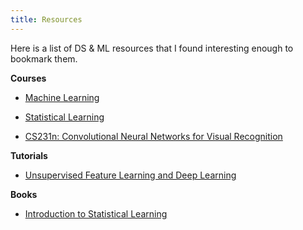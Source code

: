 ```yaml
---
title: Resources
---
```


Here is a list of DS & ML resources that I found interesting enough to
bookmark them.

**Courses**
- [Machine Learning][37ae6a48]
- [Statistical Learning][209893fe]
- [CS231n: Convolutional Neural Networks for Visual Recognition][90fc274f]

  [37ae6a48]: https://www.coursera.org/learn/machine-learning "Machine Learning Course"
  [209893fe]: http://online.stanford.edu/course/statistical-learning-self-paced "Statistical Learning Course"
  [90fc274f]: http://cs231n.stanford.edu/ "Convolutional Neural Networks for Visual Recognition"

**Tutorials**
- [Unsupervised Feature Learning and Deep Learning][f7783f72]

  [f7783f72]: http://ufldl.stanford.edu/tutorial/ "UFLDL Tutorial"

**Books**
- [Introduction to Statistical Learning][4f8d9107]

  [4f8d9107]: http://www-bcf.usc.edu/~gareth/ISL/ "Introduction to Statistical Learning"
